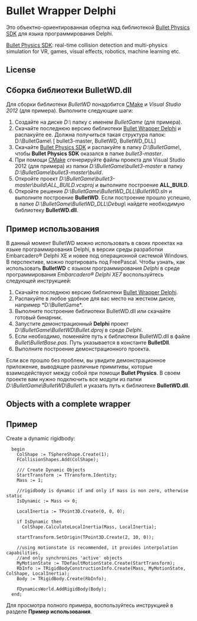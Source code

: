 # Bullet Wrapper Delphi
Это объектно-ориентированная обертка над библиотекой [Bullet Physics SDK](https://github.com/bulletphysics/bullet3/) для языка программирования Delphi.

[Bullet Physics SDK](https://github.com/bulletphysics/bullet3/): real-time collision detection and multi-physics simulation for VR, games, visual effects, robotics, machine learning etc.

## License

## Сборка библиотеки BulletWD.dll 
Для сборки библиотеки *BulletWD* понадобится [CMake](https://cmake.org/download/) и *Visual Studio 2012* (для примера). 
Выполните следующие шаги:
 1. Создайте на диске *D:\\* папку с именем *BulletGame* (для примера).
 2. Скачайте последнюю версию библиотеки [Bullet Wrapper Delphi](https://github.com/kangreon/Bullet-Wrapper-Delphi/archive/master.zip) и распакуйте ее. Должна получиться такая структура папок: D:\BulletGame\ [ bullet3-master, BulletWD, BulletWD_DLL]
 2. Скачайте [Bullet Physics SDK](https://github.com/bulletphysics/bullet3/) и распакуйте в папку *D:\BulletGame\\*, чтобы **Bullet Physics SDK** оказался в папке *bullet3-master*.
 3. При помощи [CMake](https://cmake.org/download/) сгенерируйте файлы проекта для Visual Studio 2012 (для примера) из папки *D:\BulletGame\bullet3-master* в папку *D:\BulletGame\bullet3-master\build*.
 4. Откройте проект *D:\BulletGame\bullet3-master\build\ALL_BUILD.vcxproj* и выполните построение **ALL_BUILD**.
 5. Откройте решение *D:\BulletGame\BulletWD_DLL\BulletWD.sln* и выполните построение **BulletWD**. Если построение прошло успешно, в папке *D:\BulletGame\BulletWD_DLL\Debug\\* найдете необходимую библиотеку **BulletWD.dll**.

## Пример использования
В данный момент BulletWD можно использовать в своих проектах на языке программирования Delphi, в версии среды разработки Embarcadero® Delphi XE и новее под операционной системой Windows. В перспективе, можно портировать под FreePascal. 
Чтобы узнать, как использовать **BulletWD** с языком программирования *Delphi* в среде программирования *Embarcadero® Delphi XE7* воспользуйтесь следующей инструкцией:

 1. Скачайте последнюю версию библиотеки [Bullet Wrapper Delphi](https://github.com/kangreon/Bullet-Wrapper-Delphi/archive/master.zip).
 2. Распакуйте в любое удобное для вас место на жестком диске, например *D:\BulletGame\*.
 3. Выполните построение библиотеки BulletWD.dll или скачайте готовый бинарник.
 4. Запустите демонстрационный **Delphi** проект *D:\BulletGame\BulletWD\Bullet.dproj* в среде *Delphi*.
 5. Если необходимо, поменяйте путь к библиотеки BulletWD.dll в файле *Bullet\BulletBase.pas*. Путь указывается в константе **BulletDll**.
 6. Выполните построение демонстрационного проекта.

Если все прошло без проблем, вы увидите демонстрационное приложение, выводящее различные примитивы, которые взаимодействуют между собой при помощи **Bullet Physics**.
В своем проекте вам нужно подключить все модули из папки *D:\BulletGame\BulletWD\Bullet\\* и указать путь к библиотеке **BulletWD.dll**.

## Objects with a complete wrapper

## Пример
Create a dynamic rigidbody:
```
  begin
    ColShape := TSphereShape.Create(1);
    FCollisionShapes.Add(ColShape);

    /// Create Dynamic Objects
    StartTransform := TTransform.Identity;
    Mass := 1;

    //rigidbody is dynamic if and only if mass is non zero, otherwise static
    IsDynamic := Mass <> 0;

    LocalInertia := TPoint3D.Create(0, 0, 0);

    if IsDynamic then
      ColShape.CalculateLocalInertia(Mass, LocalInertia);

    startTransform.SetOrigin(TPoint3D.Create(2, 10, 0));

    //using motionstate is recommended, it provides interpolation capabilities,
    //and only synchronizes 'active' objects
    MyMotionState := TDefaultMotionState.Create(StartTransform);
    RbInfo := TRigidBodyConstructionInfo.Create(Mass, MyMotionState, ColShape, LocalInertia);
    Body := TRigidBody.Create(RbInfo);

    FDynamicsWorld.AddRigidBody(Body);
  end;
```
Для просмотра полного примера, воспользуйтесь инструкцией в разделе **Пример использования**.
